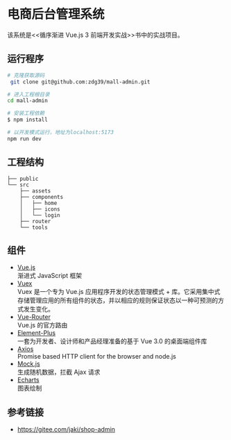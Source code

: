 # 电商后台管理系统

该系统是<<循序渐进 Vue.js 3 前端开发实战>>书中的实战项目。

## 运行程序

```bash
# 克隆获取源码
 git clone git@github.com:zdg39/mall-admin.git

# 进入工程根目录
cd mall-admin

# 安装工程依赖
$ npm install

# 以开发模式运行，地址为localhost:5173
npm run dev
```

## 工程结构

```
├── public
└── src
    ├── assets
    ├── components
    │   ├── home
    │   ├── icons
    │   └── login
    ├── router
    └── tools
```

## 组件

- [Vue.js](https://cn.vuejs.org/)<br/>
  渐进式 JavaScript 框架
- [Vuex](https://vuex.vuejs.org/zh/) <br/>
  Vuex 是一个专为 Vue.js 应用程序开发的状态管理模式 + 库。它采用集中式存储管理应用的所有组件的状态，并以相应的规则保证状态以一种可预测的方式发生变化。
- [Vue-Router]() <br/>
  Vue.js 的官方路由
- [Element-Plus](https://element-plus.org/zh-CN/)<br/>
  一套为开发者、设计师和产品经理准备的基于 Vue 3.0 的桌面端组件库
- [Axios](https://github.com/axios/axios)<br/>
  Promise based HTTP client for the browser and node.js
- [Mock.js](http://mockjs.com/)<br/>
  生成随机数据，拦截 Ajax 请求
- [Echarts](https://echarts.apache.org/zh/index.html)<br/>
  图表绘制

## 参考链接

- https://gitee.com/jaki/shop-admin
